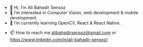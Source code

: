 - 👋 Hi, I’m Ali Bahadir Sensoz 
- 👀 I’m interested in Computer Vision, web development & mobile development.
- 🌱 I’m currently learning OpenCV, React & React Native.
<!--- -  💞️ I’m looking to collaborate on ... --->
- 📫 How to reach me alibahadirsensoz@gmail.com or https://www.linkedin.com/in/ali-bahadir-sensoz/

<!---
bsensoz/bsensoz is a ✨ special ✨ repository because its `README.md` (this file) appears on your GitHub profile.
You can click the Preview link to take a look at your changes.
--->
